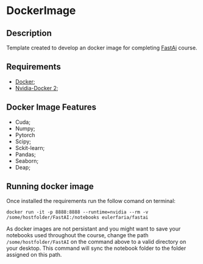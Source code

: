 # DockerImage

## Description 

Template created to develop an docker image for completing [FastAi](http://fast.ai) course. 

## Requirements

- [Docker](https://www.docker.com);
- [Nvidia-Docker 2](https://github.com/NVIDIA/nvidia-docker);

## Docker Image Features

- Cuda;
- Numpy;
- Pytorch
- Scipy;
- Sckit-learn;
- Pandas;
- Seaborn;
- Deap;


## Running docker image

Once installed the requirements run the follow comand on terminal:


```
docker run -it -p 8888:8888 --runtime=nvidia --rm -v /some/hostfolder/FastAI:/notebooks eulerfaria/fastai
```

As docker images are not persistant and you might want to save your notebooks used throughout the course, change the path `/some/hostfolder/FastAI` on the command above to a valid directory on your desktop. This command will sync the notebook folder to the folder assigned on this path.
